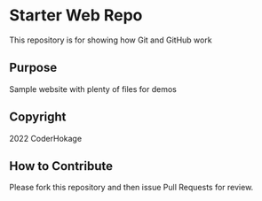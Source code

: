 # Starter Web Repo

This repository is for showing how Git and GitHub work

## Purpose

Sample website with plenty of files for demos

## Copyright
2022 CoderHokage

## How to Contribute
Please fork this repository and then issue Pull Requests for review.